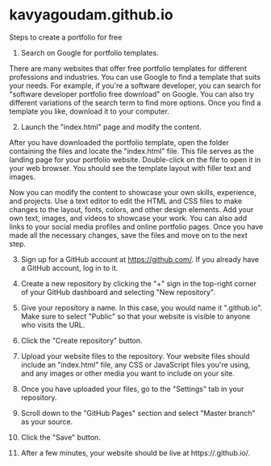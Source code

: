 # kavyagoudam.github.io

Steps to create a portfolio for free

1. Search on Google for portfolio templates.

There are many websites that offer free portfolio templates for different professions and industries. You can use Google to find a template that suits your needs. For example, if you're a software developer, you can search for "software developer portfolio free download" on Google. You can also try different variations of the search term to find more options. Once you find a template you like, download it to your computer.

2. Launch the "index.html" page and modify the content.

After you have downloaded the portfolio template, open the folder containing the files and locate the "index.html" file. This file serves as the landing page for your portfolio website. Double-click on the file to open it in your web browser. You should see the template layout with filler text and images.

Now you can modify the content to showcase your own skills, experience, and projects. Use a text editor to edit the HTML and CSS files to make changes to the layout, fonts, colors, and other design elements. Add your own text, images, and videos to showcase your work. You can also add links to your social media profiles and online portfolio pages. Once you have made all the necessary changes, save the files and move on to the next step.

3. Sign up for a GitHub account at https://github.com/. If you already have a GitHub account, log in to it.

4. Create a new repository by clicking the "+" sign in the top-right corner of your GitHub dashboard and selecting "New repository".

5. Give your repository a name. In this case, you would name it "<YourUserName>.github.io". Make sure to select "Public" so that your website is visible to anyone who visits the URL.

6. Click the "Create repository" button.

7. Upload your website files to the repository. Your website files should include an "index.html" file, any CSS or JavaScript files you're using, and any images or other media you want to include on your site.

8. Once you have uploaded your files, go to the "Settings" tab in your repository.

9. Scroll down to the "GitHub Pages" section and select "Master branch" as your source.

10. Click the "Save" button.

11. After a few minutes, your website should be live at https://<YourUserName>.github.io/.